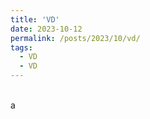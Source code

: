 ```yaml
---
title: 'VD'
date: 2023-10-12
permalink: /posts/2023/10/vd/
tags:
  - VD
  - VD
---
```


<div style="text-align: justify;"><br>
a
</div>
